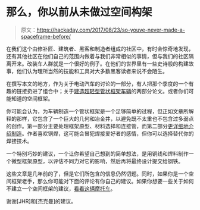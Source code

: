 # 那么，你以前从未做过空间构架

> 原文：<https://hackaday.com/2017/08/23/so-youve-never-made-a-spaceframe-before/>

在我们这个由修补匠、建筑者、黑客和制造者组成的社区中，有时会惊奇地发现，还有其他社区在他们自己的范围内做着与我们非常相似的事情，但与我们的社区隔离开来。改装车人群就是一个很好的例子。在他们的世界里有一些史诗般的构建故事，他们认为理所当然的技能和工具对大多数黑客读者来说不会陌生。

在撰写本文的地方，作为关于电动汽车的讨论的一部分，有人把那个季度的一个有趣的链接扔进了组合中；关于[建造超轻型管状框架车辆](http://www.autospeed.com/cms/article.html?A=112928)的两部分论文。或者你们可能知道的空间框架。

你可能会认为，为车辆制造一个管状框架是一个足够简单的过程，但正如文章所解释的那样，它包含了一个巨大的几何和冶金井，以避免既不太重也不包含过多弱点的创作。第一部分主要处理框架原型、材料选择和连接管，而第二部分[更详细地介绍制造](http://www.autospeed.com/cms/article.html?&A=112929)。作者喜欢铜焊，这可能会冒犯焊接爱好者的感情，但你可以选择替代你的焊接技术。

一个特别巧妙的建议，一个让你希望自己想到的简单想法，是用铜线和焊料制作一个微型框架原型，以评估不同力对它的影响，然后再将最终设计提交给钢铁。

这些文章是几年前的了，但是它们所包含的信息仍然切题。同时，如果你是一个空间框架老手，那么你可能对下面的评论有你自己的建议。如果你想要一些关于如何不建立一个空间框架的建议，[看看这辆摩托车](http://hackaday.com/2016/07/12/fail-of-the-week-how-not-to-build-your-own-motorcycle/)。

谢谢[JHR]和[杰克曼]的建议。